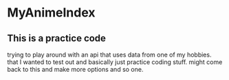 # MyAnimeIndex
## This is a practice code
trying to play around with an api that uses data from one of my hobbies. 
that I wanted to test out and basically just practice coding stuff.
might come back to this and make more options and so one. 

